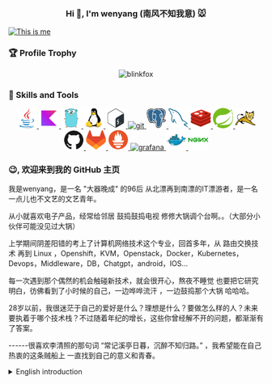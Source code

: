 <h3 align="center">Hi 👋, I'm wenyang (南风不知我意) 🐭</h3>


[![This is me](https://readme-typing-svg.herokuapp.com/?size=23&color=15485F&center=true&vCenter=true&width=1400&lines=%F0%9F%8E%91+%E6%98%A8%E5%A4%9C%E9%9B%A8%E7%96%8F%E9%A3%8E%E9%AA%A4%EF%BC%8C%E6%B5%93%E7%9D%A1%E4%B8%8D%E6%B6%88%E6%AE%8B%E9%85%92%E3%80%82%E8%AF%95%E9%97%AE%E5%8D%B7%E5%B8%98%E4%BA%BA%EF%BC%8C%E5%8D%B4%E9%81%93%E6%B5%B7%E6%A3%A0%E4%BE%9D%E6%97%A7%E3%80%82%E7%9F%A5%E5%90%A6%EF%BC%8C%E7%9F%A5%E5%90%A6%EF%BC%9F%E5%BA%94%E6%98%AF%E7%BB%BF%E8%82%A5%E7%BA%A2%E7%98%A6%E3%80%82)](https://git.io/typing-svg)

### 🏆 Profile Trophy

<p align="center">
    <img src="https://github-profile-trophy.vercel.app/?username=blinkfox&title=Stars,Followers,MultiLanguage,Commits,Issues&margin-w=15&margin-h=15" alt="blinkfox" />
</p>

### 🔨 Skills and Tools

<div align="center">
    <a href="https://www.java.com" target="_blank" rel="noreferrer">
        <img src="https://raw.githubusercontent.com/devicons/devicon/master/icons/java/java-original.svg" alt="java" width="40" height="40" />
    </a>
    <a href="https://kotlinlang.org" target="_blank" rel="noreferrer">
        <img src="https://raw.githubusercontent.com/devicons/devicon/master/icons/kotlin/kotlin-original.svg" alt="kotlin" width="40" height="40" />
    </a>
    <a href="https://golang.org" target="_blank" rel="noreferrer">
        <img src="https://raw.githubusercontent.com/devicons/devicon/master/icons/go/go-original.svg" alt="go" width="40" height="40" />
    </a>
    <a href="https://www.linux.org/" target="_blank" rel="noreferrer">
        <img src="https://raw.githubusercontent.com/devicons/devicon/master/icons/linux/linux-original.svg" alt="linux" width="40" height="40" />
    </a>
    <a href="https://www.gnu.org/software/bash/" target="_blank" rel="noreferrer">
        <img src="https://raw.githubusercontent.com/devicons/devicon/master/icons/bash/bash-original.svg" alt="bash" width="40" height="40" />
    </a>
    <a href="https://git-scm.com/" target="_blank" rel="noreferrer">
        <img src="https://www.vectorlogo.zone/logos/git-scm/git-scm-icon.svg" alt="git" width="40" height="40" />
    </a>
    <a href="https://www.postgresql.org" target="_blank" rel="noreferrer">
        <img src="https://raw.githubusercontent.com/devicons/devicon/master/icons/postgresql/postgresql-original.svg" alt="postgresql" width="40" height="40" />
    </a>
    <a href="https://www.mysql.com/" target="_blank" rel="noreferrer">
        <img src="https://raw.githubusercontent.com/devicons/devicon/master/icons/mysql/mysql-original.svg" alt="mysql" width="40" height="40" />
    </a>
    <a href="https://redis.io" target="_blank" rel="noreferrer">
        <img src="https://raw.githubusercontent.com/devicons/devicon/master/icons/redis/redis-original.svg" alt="redis" width="40" height="40" />
    </a>
    <a href="https://spring.io/" target="_blank" rel="noreferrer">
        <img src="https://raw.githubusercontent.com/devicons/devicon/master/icons/spring/spring-original.svg" alt="spring" width="40" height="40" />
    </a>
    <a href="https://tomcat.apache.org/" target="_blank" rel="noreferrer">
        <img src="https://raw.githubusercontent.com/devicons/devicon/master/icons/tomcat/tomcat-original.svg" alt="Tomcat" width="40" height="40" />
    </a>
    <a href="https://github.com/" target="_blank" rel="noreferrer">
        <img src="https://raw.githubusercontent.com/devicons/devicon/master/icons/github/github-original.svg" alt="Github" width="40" height="40" />
    </a>
    <a href="https://about.gitlab.com/" target="_blank" rel="noreferrer">
        <img src="https://raw.githubusercontent.com/devicons/devicon/master/icons/gitlab/gitlab-original.svg" alt="GitLab" width="40" height="40" />
    </a>
    <a href="https://prometheus.io/" target="_blank" rel="noreferrer">
        <img src="https://raw.githubusercontent.com/devicons/devicon/master/icons/prometheus/prometheus-original.svg" alt="Prometheus" width="40" height="40" />
    </a>
    <a href="https://grafana.com" target="_blank" rel="noreferrer">
        <img src="https://www.vectorlogo.zone/logos/grafana/grafana-icon.svg" alt="grafana" width="40" height="40" />
    </a>
    <a href="https://www.docker.com/" target="_blank" rel="noreferrer">
        <img src="https://raw.githubusercontent.com/devicons/devicon/master/icons/docker/docker-original.svg" alt="docker" width="40" height="40" />
    </a>
    <a href="https://www.nginx.com" target="_blank" rel="noreferrer">
        <img src="https://raw.githubusercontent.com/devicons/devicon/master/icons/nginx/nginx-original.svg" alt="nginx" width="40" height="40" />
    </a>
</div>

### 😉, 欢迎来到我的 GitHub 主页

我是wenyang，是一名 "大器晚成" 的96后 从北漂再到南漂的IT漂游者，是一名 一点儿也不文艺的文艺青年。  

从小就喜欢电子产品，经常给邻居 鼓捣鼓捣电视 修修大锅调个台啊。。（大部分小伙伴可能没见过大锅）  

上学期间阴差阳错的考上了计算机网络技术这个专业，回首多年，从 路由交换技术 再到 Linux ，Openshift，KVM，Openstack，Docker，Kubernetes，Devops，Middleware，DB，Chatgpt，android，IOS...  

每一次遇到那个偶然的机会触碰新技术，就会很开心，熬夜不睡觉 也要把它研究明白，彷佛看到了小时候的自己，一边哗哗流汗 ，一边鼓捣那个大锅 哈哈哈。  

28岁以前，我很迷茫于自己的爱好是什么？理想是什么？要做怎么样的人？未来要执着于哪个技术栈？不过随着年纪的增长，这些你曾经解不开的问题，都渐渐有了答案。  

------很喜欢李清照的那句词 “常记溪亭日暮，沉醉不知归路。” ，我希望能在自己热衷的这条贼船上 一直找到自己的意义和青春。  

<details>
<summary>English introduction</summary>

### 😉, welcome to my GitHub homepage

I am Wenyang, a "late bloomer" born in 1996, an IT wanderer from North Drift to South Drifter, a literary youth who is not at all literary.

I have been fond of electronic products since I was a child, and I often help my neighbors tinker with TVs, repair cauldrons and adjust channels. . (Most friends may have never seen a cauldron)
During school, I was admitted to the major of computer network technology by accident. Looking back for many years, from routing and switching technology to Linux, Openshift, KVM, Openstack, Docker, Kubernetes, Devops, Middleware, DB, Chatgpt, android, IOS.. .
Every time I come across a chance to touch a new technology, I will be very happy. I will stay up late and study it to understand it, as if I saw myself when I was a child, sweating and tinkering with that big pot hahaha.

Before the age of 28, I was very confused about what my hobbies were? What is ideal? What kind of person do you want to be? Which technology stack should you stick to in the future? But as you grow older, these questions that you once couldn't solve, gradually have answers.

------ I really like Li Qingzhao's phrase "I always remember the sunset of the brook pavilion, and I don't know the way to get drunk." I hope that I can always find my own meaning and youth on this thief boat I am passionate about.
</details>
